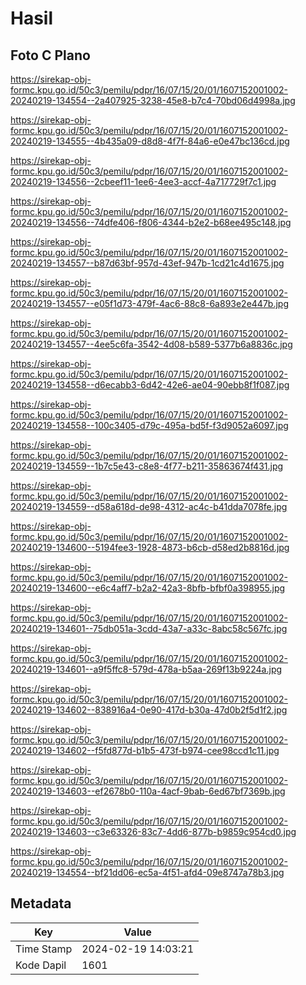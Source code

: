 # Hasil

## Foto C Plano

https://sirekap-obj-formc.kpu.go.id/50c3/pemilu/pdpr/16/07/15/20/01/1607152001002-20240219-134554--2a407925-3238-45e8-b7c4-70bd06d4998a.jpg

https://sirekap-obj-formc.kpu.go.id/50c3/pemilu/pdpr/16/07/15/20/01/1607152001002-20240219-134555--4b435a09-d8d8-4f7f-84a6-e0e47bc136cd.jpg

https://sirekap-obj-formc.kpu.go.id/50c3/pemilu/pdpr/16/07/15/20/01/1607152001002-20240219-134556--2cbeef11-1ee6-4ee3-accf-4a717729f7c1.jpg

https://sirekap-obj-formc.kpu.go.id/50c3/pemilu/pdpr/16/07/15/20/01/1607152001002-20240219-134556--74dfe406-f806-4344-b2e2-b68ee495c148.jpg

https://sirekap-obj-formc.kpu.go.id/50c3/pemilu/pdpr/16/07/15/20/01/1607152001002-20240219-134557--b87d63bf-957d-43ef-947b-1cd21c4d1675.jpg

https://sirekap-obj-formc.kpu.go.id/50c3/pemilu/pdpr/16/07/15/20/01/1607152001002-20240219-134557--e05f1d73-479f-4ac6-88c8-6a893e2e447b.jpg

https://sirekap-obj-formc.kpu.go.id/50c3/pemilu/pdpr/16/07/15/20/01/1607152001002-20240219-134557--4ee5c6fa-3542-4d08-b589-5377b6a8836c.jpg

https://sirekap-obj-formc.kpu.go.id/50c3/pemilu/pdpr/16/07/15/20/01/1607152001002-20240219-134558--d6ecabb3-6d42-42e6-ae04-90ebb8f1f087.jpg

https://sirekap-obj-formc.kpu.go.id/50c3/pemilu/pdpr/16/07/15/20/01/1607152001002-20240219-134558--100c3405-d79c-495a-bd5f-f3d9052a6097.jpg

https://sirekap-obj-formc.kpu.go.id/50c3/pemilu/pdpr/16/07/15/20/01/1607152001002-20240219-134559--1b7c5e43-c8e8-4f77-b211-35863674f431.jpg

https://sirekap-obj-formc.kpu.go.id/50c3/pemilu/pdpr/16/07/15/20/01/1607152001002-20240219-134559--d58a618d-de98-4312-ac4c-b41dda7078fe.jpg

https://sirekap-obj-formc.kpu.go.id/50c3/pemilu/pdpr/16/07/15/20/01/1607152001002-20240219-134600--5194fee3-1928-4873-b6cb-d58ed2b8816d.jpg

https://sirekap-obj-formc.kpu.go.id/50c3/pemilu/pdpr/16/07/15/20/01/1607152001002-20240219-134600--e6c4aff7-b2a2-42a3-8bfb-bfbf0a398955.jpg

https://sirekap-obj-formc.kpu.go.id/50c3/pemilu/pdpr/16/07/15/20/01/1607152001002-20240219-134601--75db051a-3cdd-43a7-a33c-8abc58c567fc.jpg

https://sirekap-obj-formc.kpu.go.id/50c3/pemilu/pdpr/16/07/15/20/01/1607152001002-20240219-134601--a9f5ffc8-579d-478a-b5aa-269f13b9224a.jpg

https://sirekap-obj-formc.kpu.go.id/50c3/pemilu/pdpr/16/07/15/20/01/1607152001002-20240219-134602--838916a4-0e90-417d-b30a-47d0b2f5d1f2.jpg

https://sirekap-obj-formc.kpu.go.id/50c3/pemilu/pdpr/16/07/15/20/01/1607152001002-20240219-134602--f5fd877d-b1b5-473f-b974-cee98ccd1c11.jpg

https://sirekap-obj-formc.kpu.go.id/50c3/pemilu/pdpr/16/07/15/20/01/1607152001002-20240219-134603--ef2678b0-110a-4acf-9bab-6ed67bf7369b.jpg

https://sirekap-obj-formc.kpu.go.id/50c3/pemilu/pdpr/16/07/15/20/01/1607152001002-20240219-134603--c3e63326-83c7-4dd6-877b-b9859c954cd0.jpg

https://sirekap-obj-formc.kpu.go.id/50c3/pemilu/pdpr/16/07/15/20/01/1607152001002-20240219-134554--bf21dd06-ec5a-4f51-afd4-09e8747a78b3.jpg


## Metadata

| Key        | Value               |
| ---------- | ------------------- |
| Time Stamp | 2024-02-19 14:03:21 |
| Kode Dapil | 1601                |



